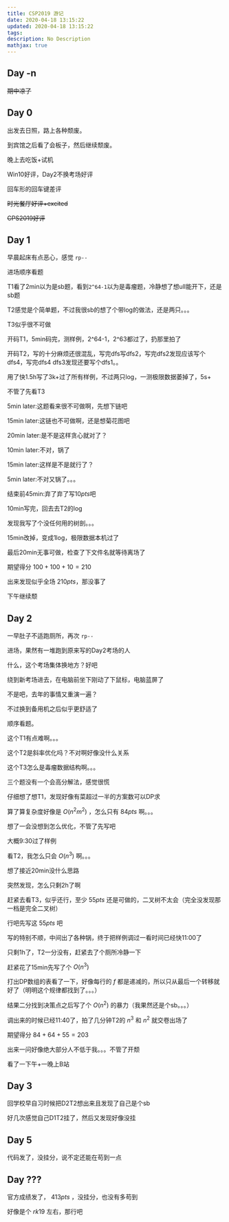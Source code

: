 ```yaml
---
title: CSP2019 游记
date: 2020-04-18 13:15:22
updated: 2020-04-18 13:15:22
tags:
description: No Description
mathjax: true
---
```


## Day -n

~~期中凉了~~



## Day 0

出发去日照，路上各种颓废。

到宾馆之后看了会板子，然后继续颓废。

晚上去吃饭+试机

Win10好评，Day2不换考场好评

回车形的回车键差评

~~时光餐厅好评+excited~~

~~CPS2019好评~~

## Day 1

早晨起床有点恶心，感觉 `rp--`

进场顺序看题

T1看了2min以为是sb题，看到`2^64-1`以为是毒瘤题，冷静想了想ull能开下，还是sb题

T2感觉是个简单题，不过我很sb的想了个带log的做法，还是两只。。。

T3似乎很不可做

开码T1，5min码完，测样例，2^64-1，2^63都过了，扔那里拍了

开码T2，写的十分麻烦还很混乱，写完dfs写dfs2，写完dfs2发现应该写个dfs4，写完dfs4 dfs3发现还要写个dfs1。。

用了快1.5h写了3k+过了所有样例，不过两只log，一测极限数据萎掉了，5s+

不管了先看T3

5min later:这题看来很不可做啊，先想下链吧

15min later:这链也不可做啊，还是想菊花图吧

20min later:是不是这样贪心就对了？

10min later:不对，锅了

15min later:这样是不是就行了？

5min later:不对又锅了。。。

结束前45min:弃了弃了写$10pts$吧

10min写完，回去去T2的log

发现我写了个没任何用的树剖。。。

15min改掉，变成1log，极限数据本机过了

最后20min无事可做，检查了下文件名就等待离场了

期望得分 $100+100+10=210$

出来发现似乎全场 $210pts$，那没事了

下午继续颓

## Day 2

一早肚子不适跑厕所，再次 `rp--`

进场，果然有一堆跑到原来写的Day2考场的人

什么，这个考场集体换地方？好吧

绕到新考场进去，在电脑前坐下刚动了下鼠标，电脑蓝屏了

不是吧，去年的事情又重演一遍？

不过换到备用机之后似乎更舒适了

顺序看题。

这个T1有点难啊。。。

这个T2是斜率优化吗？不对啊好像没什么关系

这个T3怎么是毒瘤数据结构啊。。。

三个题没有一个会高分解法，感觉很慌

仔细想了想T1，发现好像有菜超过一半的方案数可以DP求

算了算复杂度好像是 $O(n^2m^2)$ ，怎么只有 $84pts$ 啊。。。

想了一会没想到怎么优化，不管了先写吧

大概9:30过了样例

看T2，我怎么只会 $O(n^3)$ 啊。。。

想了接近20min没什么思路

突然发现，怎么只剩2h了啊

赶紧去看T3，似乎还行，至少 $55pts$ 还是可做的，二叉树不太会（完全没发现那一档是完全二叉树）

行吧先写这 $55pts$ 吧

写的特别不顺，中间出了各种锅，终于把样例调过一看时间已经快11:00了

只剩1h了，T2一分没有，赶紧去了个厕所冷静一下

赶紧花了15min先写了个 $O(n^3)$

打出DP数组的表看了一下，好像每行的 $f$ 都是递减的，所以只从最后一个转移就好了（明明这个规律都找到了。。。）

结果二分找到决策点之后写了个 $O(n^2)$ 的暴力（我果然还是个sb。。。）

调出来的时候已经11:40了，拍了几分钟T2的 $n^3$ 和 $n^2$ 就交卷出场了

期望得分 $84+64+55=203$

出来一问好像绝大部分人不低于我。。。不管了开颓

看了一下午+一晚上B站

## Day 3

回学校早自习时候把D2T2想出来且发现了自己是个sb

好几次感觉自己D1T2挂了，然后又发现好像没挂

## Day 5

代码发了，没挂分，说不定还能在苟到一点

## Day ???

官方成绩发了， $413pts$ ，没挂分，也没有多苟到

好像是个 $rk19$ 左右，那行吧